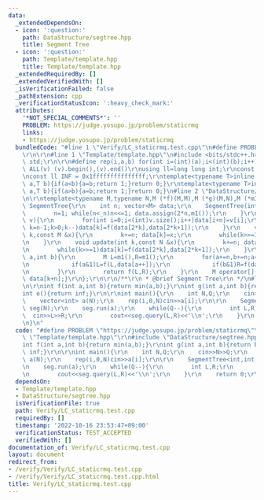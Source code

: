 ```yaml
---
data:
  _extendedDependsOn:
  - icon: ':question:'
    path: DataStructure/segtree.hpp
    title: Segment Tree
  - icon: ':question:'
    path: Template/template.hpp
    title: Template/template.hpp
  _extendedRequiredBy: []
  _extendedVerifiedWith: []
  _isVerificationFailed: false
  _pathExtension: cpp
  _verificationStatusIcon: ':heavy_check_mark:'
  attributes:
    '*NOT_SPECIAL_COMMENTS*': ''
    PROBLEM: https://judge.yosupo.jp/problem/staticrmq
    links:
    - https://judge.yosupo.jp/problem/staticrmq
  bundledCode: "#line 1 \"Verify/LC_staticrmq.test.cpp\"\n#define PROBLEM \"https://judge.yosupo.jp/problem/staticrmq\"\
    \r\n\r\n#line 1 \"Template/template.hpp\"\n#include <bits/stdc++.h>\r\nusing namespace\
    \ std;\r\n\r\n#define rep(i,a,b) for(int i=(int)(a);i<(int)(b);i++)\r\n#define\
    \ ALL(v) (v).begin(),(v).end()\r\nusing ll=long long int;\r\nconst int inf = 0x3fffffff;\r\
    \nconst ll INF = 0x1fffffffffffffff;\r\ntemplate<typename T>inline bool chmax(T&\
    \ a,T b){if(a<b){a=b;return 1;}return 0;}\r\ntemplate<typename T>inline bool chmin(T&\
    \ a,T b){if(a>b){a=b;return 1;}return 0;}\n#line 2 \"DataStructure/segtree.hpp\"\
    \n\r\ntemplate<typename M,typename N,M (*f)(M,M),M (*g)(M,N),M (*m1)()>struct\
    \ SegmentTree{\r\n    int n; vector<M> data;\r\n    SegmentTree(int _n=0){\r\n\
    \        n=1; while(n<_n)n<<=1; data.assign(2*n,m1());\r\n    }\r\n    void run(vector<M>&\
    \ v){\r\n        for(int i=0;i<(int)v.size();i++)data[i+n]=v[i];\r\n        for(int\
    \ k=n-1;k>0;k--)data[k]=f(data[2*k],data[2*k+1]);\r\n    }\r\n    void set(int\
    \ k,const M &x){\r\n        k+=n; data[k]=x;\r\n        while(k>>=1)data[k]=f(data[2*k],data[2*k+1]);\r\
    \n    }\r\n    void update(int k,const N &x){\r\n        k+=n; data[k]=g(data[k],x);\r\
    \n        while(k>>=1)data[k]=f(data[2*k],data[2*k+1]);\r\n    }\r\n    M query(int\
    \ a,int b){\r\n        M L=m1(),R=m1();\r\n        for(a+=n,b+=n;a<b;a>>=1,b>>=1){\r\
    \n            if(a&1)L=f(L,data[a++]);\r\n            if(b&1)R=f(data[--b],R);\r\
    \n        }\r\n        return f(L,R);\r\n    }\r\n    M operator[](const int &k)const{return\
    \ data[k+n];}\r\n};\r\n\r\n/**\r\n * @brief Segment Tree\r\n */\n#line 5 \"Verify/LC_staticrmq.test.cpp\"\
    \n\r\nint f(int a,int b){return min(a,b);}\r\nint g(int a,int b){return b;}\r\n\
    int e(){return inf;}\r\n\r\nint main(){\r\n    int N,Q;\r\n    cin>>N>>Q;\r\n\
    \    vector<int> a(N);\r\n    rep(i,0,N)cin>>a[i];\r\n\r\n    SegmentTree<int,int,f,g,e>\
    \ seg(N);\r\n    seg.run(a);\r\n    while(Q--){\r\n        int L,R;\r\n      \
    \  cin>>L>>R;\r\n        cout<<seg.query(L,R)<<'\\n';\r\n    }\r\n    return 0;\r\
    \n}\n"
  code: "#define PROBLEM \"https://judge.yosupo.jp/problem/staticrmq\"\r\n\r\n#include\
    \ \"Template/template.hpp\"\r\n#include \"DataStructure/segtree.hpp\"\r\n\r\n\
    int f(int a,int b){return min(a,b);}\r\nint g(int a,int b){return b;}\r\nint e(){return\
    \ inf;}\r\n\r\nint main(){\r\n    int N,Q;\r\n    cin>>N>>Q;\r\n    vector<int>\
    \ a(N);\r\n    rep(i,0,N)cin>>a[i];\r\n\r\n    SegmentTree<int,int,f,g,e> seg(N);\r\
    \n    seg.run(a);\r\n    while(Q--){\r\n        int L,R;\r\n        cin>>L>>R;\r\
    \n        cout<<seg.query(L,R)<<'\\n';\r\n    }\r\n    return 0;\r\n}"
  dependsOn:
  - Template/template.hpp
  - DataStructure/segtree.hpp
  isVerificationFile: true
  path: Verify/LC_staticrmq.test.cpp
  requiredBy: []
  timestamp: '2022-10-16 23:53:47+09:00'
  verificationStatus: TEST_ACCEPTED
  verifiedWith: []
documentation_of: Verify/LC_staticrmq.test.cpp
layout: document
redirect_from:
- /verify/Verify/LC_staticrmq.test.cpp
- /verify/Verify/LC_staticrmq.test.cpp.html
title: Verify/LC_staticrmq.test.cpp
---
```

